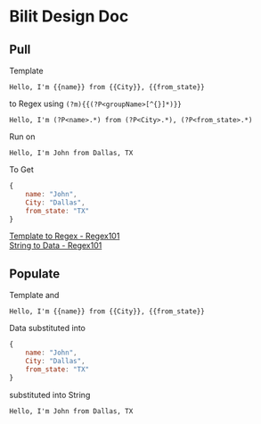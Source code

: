 # Bilit Design Doc
## Pull
Template
```
Hello, I'm {{name}} from {{City}}, {{from_state}}
```
to Regex using `(?m){{(?P<groupName>[^{}]*)}}`
``` regexp
Hello, I'm (?P<name>.*) from (?P<City>.*), (?P<from_state>.*)
```
Run on
```
Hello, I'm John from Dallas, TX
```
To Get
``` js
{
	name: "John",
	City: "Dallas",
	from_state: "TX"
}
```
[Template to Regex - Regex101](https://regex101.com/r/faPa7N/2)<br>
[String to Data - Regex101](https://regex101.com/r/YPDAUW/2)
## Populate
Template and
``` 
Hello, I'm {{name}} from {{City}}, {{from_state}}
```
Data substituted into
``` js
{
	name: "John",
	City: "Dallas",
	from_state: "TX"
}
```
substituted into String
```
Hello, I'm John from Dallas, TX
```